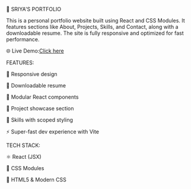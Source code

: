 🚀 SRIYA'S PORTFOLIO

This is a personal portfolio website built using React and CSS Modules. It features sections like About, Projects, Skills, and Contact, along with a downloadable resume. The site is fully responsive and optimized for fast performance.

🌐 Live Demo:[Click here](https://sriya-portfolio-orpin.vercel.app/)

FEATURES:

📱 Responsive design

📄 Downloadable resume

🧩 Modular React components

💼 Project showcase section

🧠 Skills with scoped styling

⚡ Super-fast dev experience with Vite

TECH STACK: 

⚛️ React (JSX)

🎨 CSS Modules

🧾 HTML5 & Modern CSS


